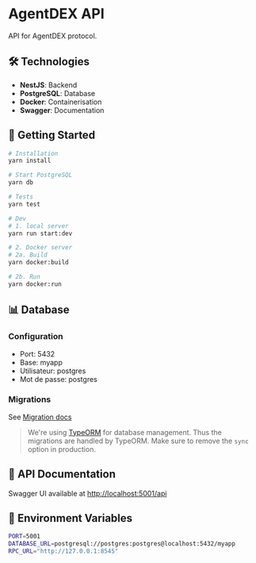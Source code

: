 # AgentDEX API

API for AgentDEX protocol.

## 🛠️ Technologies

- **NestJS**: Backend
- **PostgreSQL**: Database
- **Docker**: Containerisation
- **Swagger**: Documentation

## 🚀 Getting Started

```bash
# Installation
yarn install

# Start PostgreSQL
yarn db

# Tests
yarn test

# Dev
# 1. local server
yarn run start:dev

# 2. Docker server
# 2a. Build
yarn docker:build

# 2b. Run
yarn docker:run

```

## 📊 Database

### Configuration

- Port: 5432
- Base: myapp
- Utilisateur: postgres
- Mot de passe: postgres

### Migrations

See [Migration docs](./db/README.md)

> We're using [TypeORM](https://typeorm.io/) for database management. Thus the migrations are handled by TypeORM. Make sure to remove the `sync` option in production.

## 📝 API Documentation

Swagger UI available at [http://localhost:5001/api](http://localhost:5001/api)

## 🔧 Environment Variables

```bash
PORT=5001
DATABASE_URL=postgresql://postgres:postgres@localhost:5432/myapp
RPC_URL="http://127.0.0.1:8545"
```
